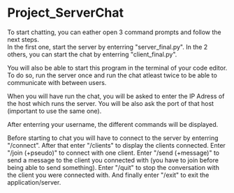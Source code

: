 # Project_ServerChat

To start chatting, you can eather open 3 command prompts and follow the next steps. 	 				
In the first one, start the server by enterring "server_final.py". 
In the 2 others, you can start the chat by enterring "client_final.py".

You will also be able to start this program in the terminal of your code editor.
To do so, run the server once and run the chat atleast twice to be able to communicate with between users.

When you will have run the chat, you will be asked to enter the IP Adress of the host which runs the server.
You will be also ask the port of that host (important to use the same one).

After enterring your username, the different commands will be displayed.

Before starting to chat you will have to connect to the server by enterring "/connect".
After that enter "/clients" to display the clients connected. 
Enter "/join (+pseudo)" to connect with one client.
Enter "/send (+message)" to send a message to the client you connected with (you have to join before 
being able to send something).
Enter "/quit" to stop the conversation with the client you were connected with.
And finally enter "/exit" to exit the application/server.
